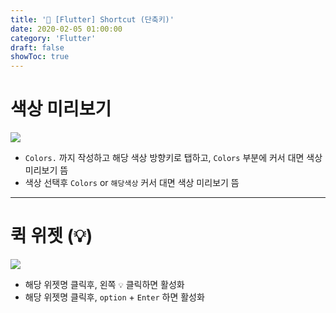 ```yaml
---
title: '💎 [Flutter] Shortcut (단축키)'
date: 2020-02-05 01:00:00
category: 'Flutter'
draft: false 
showToc: true
---
```


# 색상 미리보기

![](https://images.velog.io/images/chajanee/post/885af058-cc39-4c57-b41c-f2ea46853d81/2020-02-13%2000-28-48.2020-02-13%2000_31_34.gif)

- ``Colors.`` 까지 작성하고 해당 색상 방향키로 탭하고, ``Colors`` 부분에 커서 대면 색상 미리보기 뜸
- 색상 선택후 ``Colors`` or ``해당색상`` 커서 대면 색상 미리보기 뜸


---

# 퀵 위젯 (💡)

![](https://images.velog.io/images/chajanee/post/7edd9a78-e483-414d-8b14-c96c8a918985/2020-02-13%2000-20-58.2020-02-13%2000_21_56.gif)

- 해당 위젯명 클릭후, 왼쪽 ``💡`` 클릭하면 활성화
- 해당 위젯명 클릭후, ``option`` + ``Enter`` 하면 활성화
